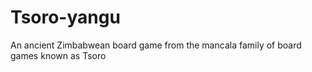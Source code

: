 # Tsoro-yangu
An ancient Zimbabwean board game from the mancala family of board games known as Tsoro
